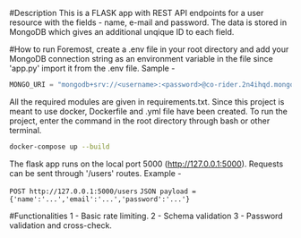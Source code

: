 #Description
This is a FLASK app with REST API endpoints for a user resource with the fields - name, e-mail and password. The data is stored in MongoDB which gives an additional unqique ID to each field.

#How to run
Foremost, create a .env file in your root directory and add your MongoDB connection string as an environment variable in the file since 'app.py' import it from the .env file. Sample - 

```python
MONGO_URI = "mongodb+srv://<username>:<password>@co-rider.2n4ihqd.mongodb.net/<your_database_name>?retryWrites=true&w=majority&appName=Co-rider"
```

All the required modules are given in requirements.txt. Since this project is meant to use docker, Dockerfile and .yml file have been created. To run the project, enter the command in the root directory through bash or other terminal.

```bash
docker-compose up --build 
```
The flask app runs on the local port 5000 (http://127.0.0.1:5000). Requests can be sent through '/users' routes. Example - 

`POST http://127.0.0.1:5000/users`
`JSON payload = {'name':'...','email':'...','password':'...'}`

#Functionalities
1 - Basic rate limiting.
2 - Schema validation
3 - Password validation and cross-check.
